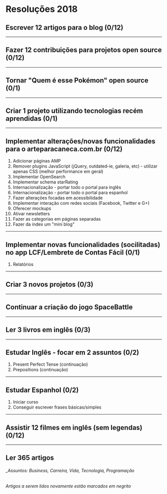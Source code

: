 # Resoluções 2018


## Escrever 12 artigos para o blog (0/12)

-------------------


## Fazer 12 contribuições para projetos open source (0/12)

-------------------


## Tornar "Quem é esse Pokémon" open source (0/1)

-------------------


## Criar 1 projeto utilizando tecnologias recém aprendidas (0/1)

-------------------


## Implementar alterações/novas funcionalidades para o arteparacaneca.com.br (0/12)
1. Adicionar páginas AMP
1. Remover plugins JavaScript (jQuery, outdated-ie, galeria, etc) - utilizar apenas CSS (melhor performance em geral)
1. Implementar OpenSearch
1. Implementar schema starRating
1. Internacionalização - portar todo o portal para inglês
1. Internacionalização - portar todo o portal para espanhol
1. Fazer alterações focadas em acessibilidade
1. Implementar interação com redes sociais (Facebook, Twitter e G+)
1. Oferecer mockups
1. Ativar newsletters
1. Fazer as categorias em páginas separadas
1. Fazer da index um "mini blog"

-------------------


## Implementar novas funcionalidades (socilitadas) no app LCF/Lembrete de Contas Fácil (0/1)
1. Relatórios

-------------------


## Criar 3 novos projetos (0/3)

-------------------


## Continuar a criação do jogo SpaceBattle

-------------------


## Ler 3 livros em inglês (0/3)

-------------------


## Estudar Inglês - focar em 2 assuntos (0/2)
1. Present Perfect Tense (continuação)
1. Prepositions (continuação)

-------------------


## Estudar Espanhol (0/2)
1. Iniciar curso
1. Conseguir escrever frases básicas/simples

-------------------


## Assistir 12 filmes em inglês (sem legendas) (0/12)

-------------------


## Ler 365 artigos
###### _Assuntos: Business, Carreira, Vida, Tecnologia, Programação
###### _Artigos a serem lidos novamente estão marcados em negrito_

